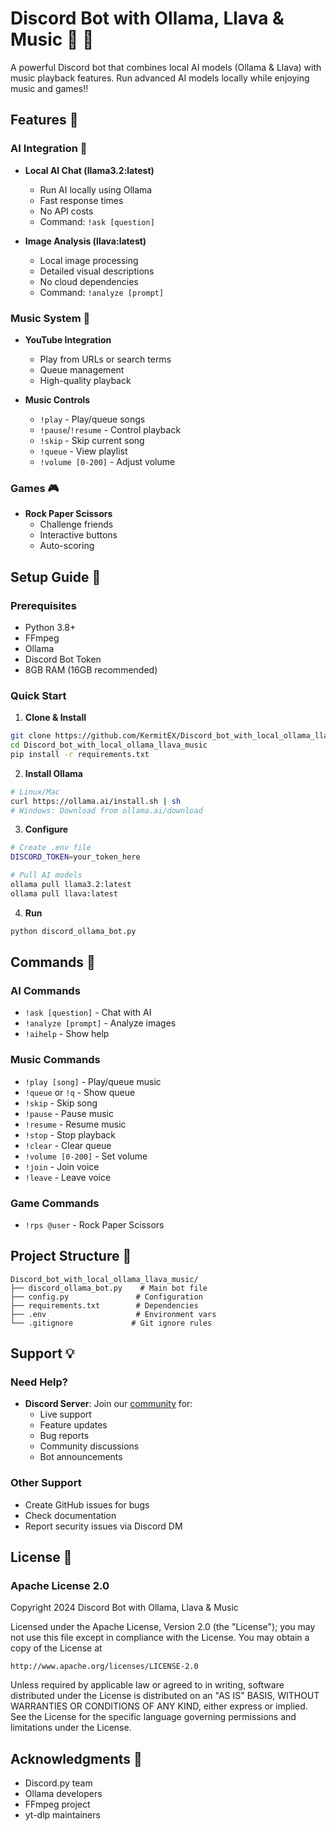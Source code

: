# Discord Bot with Ollama, Llava & Music 🤖 🎵

A powerful Discord bot that combines local AI models (Ollama & Llava) with music playback features. Run advanced AI models locally while enjoying music and games!!

## Features 🌟

### AI Integration 🧠
- **Local AI Chat (llama3.2:latest)**
  - Run AI locally using Ollama
  - Fast response times
  - No API costs
  - Command: `!ask [question]`

- **Image Analysis (llava:latest)**
  - Local image processing
  - Detailed visual descriptions
  - No cloud dependencies
  - Command: `!analyze [prompt]`

### Music System 🎵
- **YouTube Integration**
  - Play from URLs or search terms
  - Queue management
  - High-quality playback

- **Music Controls**
  - `!play` - Play/queue songs
  - `!pause`/`!resume` - Control playback
  - `!skip` - Skip current song
  - `!queue` - View playlist
  - `!volume [0-200]` - Adjust volume

### Games 🎮
- **Rock Paper Scissors**
  - Challenge friends
  - Interactive buttons
  - Auto-scoring

## Setup Guide 🚀

### Prerequisites
- Python 3.8+
- FFmpeg
- Ollama
- Discord Bot Token
- 8GB RAM (16GB recommended)

### Quick Start
1. **Clone & Install**
```bash
git clone https://github.com/KermitEX/Discord_bot_with_local_ollama_llava_music.git
cd Discord_bot_with_local_ollama_llava_music
pip install -r requirements.txt
```

2. **Install Ollama**
```bash
# Linux/Mac
curl https://ollama.ai/install.sh | sh
# Windows: Download from ollama.ai/download
```

3. **Configure**
```bash
# Create .env file
DISCORD_TOKEN=your_token_here

# Pull AI models
ollama pull llama3.2:latest
ollama pull llava:latest
```

4. **Run**
```bash
python discord_ollama_bot.py
```

## Commands 💬

### AI Commands
- `!ask [question]` - Chat with AI
- `!analyze [prompt]` - Analyze images
- `!aihelp` - Show help

### Music Commands
- `!play [song]` - Play/queue music
- `!queue` or `!q` - Show queue
- `!skip` - Skip song
- `!pause` - Pause music
- `!resume` - Resume music
- `!stop` - Stop playback
- `!clear` - Clear queue
- `!volume [0-200]` - Set volume
- `!join` - Join voice
- `!leave` - Leave voice

### Game Commands
- `!rps @user` - Rock Paper Scissors

## Project Structure 📁
```
Discord_bot_with_local_ollama_llava_music/
├── discord_ollama_bot.py    # Main bot file
├── config.py               # Configuration
├── requirements.txt        # Dependencies
├── .env                    # Environment vars
└── .gitignore             # Git ignore rules
```

## Support 💡

### Need Help?
- **Discord Server**: Join our [community](https://discord.gg/eRV528xw7q) for:
  - Live support
  - Feature updates
  - Bug reports
  - Community discussions
  - Bot announcements

### Other Support
- Create GitHub issues for bugs
- Check documentation
- Report security issues via Discord DM

## License 📄

### Apache License 2.0

Copyright 2024 Discord Bot with Ollama, Llava & Music

Licensed under the Apache License, Version 2.0 (the "License");
you may not use this file except in compliance with the License.
You may obtain a copy of the License at

    http://www.apache.org/licenses/LICENSE-2.0

Unless required by applicable law or agreed to in writing, software
distributed under the License is distributed on an "AS IS" BASIS,
WITHOUT WARRANTIES OR CONDITIONS OF ANY KIND, either express or implied.
See the License for the specific language governing permissions and
limitations under the License.

## Acknowledgments 🙏
- Discord.py team
- Ollama developers
- FFmpeg project
- yt-dlp maintainers
